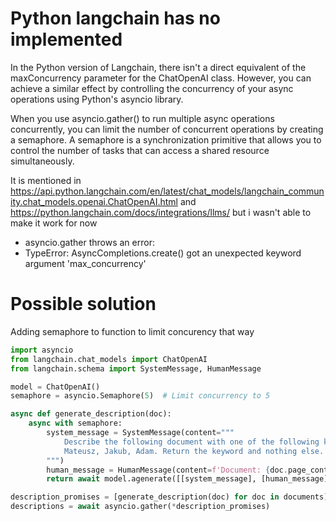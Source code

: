 # Python langchain has no implemented 
In the Python version of Langchain, there isn't a direct equivalent of the maxConcurrency parameter for the ChatOpenAI class. However, you can achieve a similar effect by controlling the concurrency of your async operations using Python's asyncio library.

When you use asyncio.gather() to run multiple async operations concurrently, you can limit the number of concurrent operations by creating a semaphore. A semaphore is a synchronization primitive that allows you to control the number of tasks that can access a shared resource simultaneously.

It is mentioned in https://api.python.langchain.com/en/latest/chat_models/langchain_community.chat_models.openai.ChatOpenAI.html and https://python.langchain.com/docs/integrations/llms/ but i wasn't able to make it work for now
- asyncio.gather throws an error: 
- TypeError: AsyncCompletions.create() got an unexpected keyword argument 'max_concurrency'

# Possible solution
Adding semaphore to function to limit concurency that way
```python
import asyncio
from langchain.chat_models import ChatOpenAI
from langchain.schema import SystemMessage, HumanMessage

model = ChatOpenAI()
semaphore = asyncio.Semaphore(5)  # Limit concurrency to 5

async def generate_description(doc):
    async with semaphore:
        system_message = SystemMessage(content="""
            Describe the following document with one of the following keywords:
            Mateusz, Jakub, Adam. Return the keyword and nothing else.
        """)
        human_message = HumanMessage(content=f'Document: {doc.page_content}')
        return await model.agenerate([[system_message], [human_message]])

description_promises = [generate_description(doc) for doc in documents]
descriptions = await asyncio.gather(*description_promises)
``````